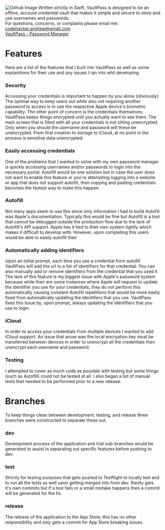 ![Github Image](https://github.com/codehacker74/vault_pass_password_manager/assets/23727704/8f2b287c-f667-4cd7-89f8-d2ac52f54bbd)
Written strictly in Swift, VaultPass is designed to be an offline, account credential vault that makes it simple and secure to store and use usernames and passwords.<br>
For questions, concerns, or complains please email me: <codehacker.andrew@gmail.com>
<br>
[VaultPass - Password Manager](https://apps.apple.com/be/app/vaultpass-password-manager/id6451467003)
<br>
# Features
Here are a list of the features that I built into VaultPass as well as some explaintions for their use and any issues I ran into whil developing.
### Security
Accessing your credentials is important to happen by you alone (obviously). The optimal way to keep users out while also not requiring another password to access is to use the respective Apple device's biometric capability. 
The other point of concern is the credentials themselves; VaultPass keeps things encrypted until you actually want to see them. The main screen that is filled with all your credentials is not sitting unencrypted. Only when you should the username and password will these be unencrypted. From first creation to storage to iCloud, at no point in the process is sensitive data unencrypted. 
### Easily accessing credentials
One of the problems that I wanted to solve with my own password manager is quickly accessing usernames and/or passwords to login into the necessary portal. Autofill would be one solution but in case the user does not want to enable this feature or you're attempting logging into a website or app that does not support autofill, then copying and pasting credentials becomes the fastest way to make this happen.
### Autofill
Not many apps seem to use this since only information I had to build Autofill was Apple's documentation. Typically this would be fine but Autofill is a tool that cannot be debugged outside the production flow due to the lack of Autofill's API support. Apple has it tied to their own system tightly which makes it difficult to develop with. However, upon completing this users would be able to easily autofill their
### Automatically adding identifiers
Upon an initial prompt, each time you use a credential from autofill VaultPass will add the url to a list of identifiers for that credential. You can also manually add or remove identifiers from the credential that you used it The lack of this feature is my biggest issue with Apple's password system because while their are some instances where Apple will request to update the identifier you use for your credentials, they do not perform this automatically causing constant Autofill repetitions that would be more easily fixed from automatically updating the identifiers that you use. VaultPass fixes this issue by, upon prompt, always updating the identifiers that you use to login.
### iCloud
In order to access your credentials from multiple devices I wanted to add iCloud support. An issue that arose was the local encryption key must be transferred between devices in order to unencrypt all the credentials then unencrypt each username and password.
### Testing
I attempted to cover as much code as possible with testing but some things (such as Autofill) could not be tested at all. I also began a list of manual tests that needed to be performed prior to a new release.
# Branches
To keep things clean between development, testing, and release three branches were constructed to separate these out.
### dev
Development process of the application and trial sub-branches would be generated to assist in separating out specific features before pushing to dev.
### test
Strictly for testing purposes that gets pushed to Testflight to locally test and to run all the tests as well upon getting merged into from dev. Rarely gets it's own commits but if a test fails or a small mistake happens then a commit will be generated for the fix.
### release
The release of the application to the App Store; this has no other responsibility and only gets a commit for App Store breaking issues.

